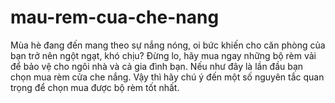 # mau-rem-cua-che-nang
Mùa hè đang đến mang theo sự nắng nóng, oi bức khiến cho căn phòng của bạn trở nên ngột ngạt, khó chịu? Đừng lo, hãy mua ngay những bộ rèm vải để bảo vệ cho ngôi nhà và cả gia đình bạn. Nếu như đây là lần đầu bạn chọn mua rèm cửa che nắng. Vậy thì hãy chú ý đến một số nguyên tắc quan trọng để chọn mua được bộ rèm tốt nhất.
